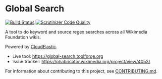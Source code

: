 Global Search
=============

[![Build Status](https://scrutinizer-ci.com/g/MusikAnimal/global-search/badges/build.png?b=master)](https://scrutinizer-ci.com/g/MusikAnimal/global-search/build-status/master)
[![Scrutinizer Code Quality](https://scrutinizer-ci.com/g/MusikAnimal/global-search/badges/quality-score.png?b=master)](https://scrutinizer-ci.com/g/MusikAnimal/global-search/?branch=master)

A tool to do keyword and source regex searches across all Wikimedia Foundation wikis.

Powered by [CloudElastic](https://wikitech.wikimedia.org/wiki/CloudElastic).

* Live tool: https://global-search.toolforge.org
* Issue tracker: https://phabricator.wikimedia.org/project/view/4053/

For information about contributing to this project, see [CONTRIBUTING.md](CONTRIBUTING.md).
